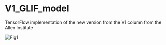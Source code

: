 # V1_GLIF_model
TensorFlow implementation of the new version from the V1 column from the Allen Institute

![Fig1](https://github.com/user-attachments/assets/167be7dd-4723-48db-9166-4e5b38df8c23)
